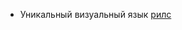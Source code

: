 - Уникальный визуальный язык [рилс](https://www.instagram.com/reel/DGLTQNACWPh/?igsh=bm41bGZ5Z3AxNWo2)